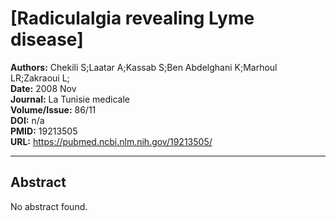 # [Radiculalgia revealing Lyme disease]

**Authors:** Chekili S;Laatar A;Kassab S;Ben Abdelghani K;Marhoul LR;Zakraoui L;  
**Date:** 2008 Nov  
**Journal:** La Tunisie medicale  
**Volume/Issue:** 86/11  
**DOI:** n/a  
**PMID:** 19213505  
**URL:** https://pubmed.ncbi.nlm.nih.gov/19213505/

---

## Abstract

No abstract found.
